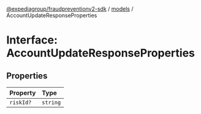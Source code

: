 [@expediagroup/fraudpreventionv2-sdk](../../index.md) / [models](../index.md) / AccountUpdateResponseProperties

# Interface: AccountUpdateResponseProperties

## Properties

| Property | Type |
| :------ | :------ |
| `riskId?` | `string` |

